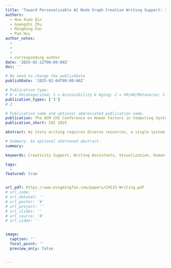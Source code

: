 ```yaml
---
title: 'Toward Personalizable AI Node Graph Creative Writing Support: Insights on Preferences for Generative AI Features and Information Presentation Across Story Writing Processes'
authors:
  - Hua Xuan Qin
  - Guangzhi Zhu
  - Mingming Fan
  - Pan Hui
author_notes:
  - 
  - 
  -
  - corresponding author
date: '2025-02-22T00:00:00Z'
doi: ''

# No need to change the publishDate 
publishDate: '2025-02-04T00:00:00Z'

# Publication type: 
# 0 = Uncategorized; 1 = Accessibility & Aging; 2 = VR/AR/Metaverse; 3 = Human-AI Collaboration; 4 = UX Methodology; 5 = Social Computing; 6 = Sensing;  7 = Thesis; 8 = Patent
publication_types: ['3']
# 2

# Publication name and optional abbreviated publication name.
publication: The ACM CHI Conference on Human Factors in Computing Systems 2025
publication_short: CHI 2025

abstract: As story writing requires diverse resources, a single system combining these resources could improve personalization. We leverage the broad capabilities of generative AI to support both more general story writing needs and an understudied but essential aspect reflection on the moral (lesson) conveyed. Through a formative study (N=12), a user study (N=14), and external evaluation (N=19), we designed, implemented, then studied a prototype plugin for FigJam supporting visualization of the story structure through customizable node graph editing, LLM audience impersonation (chatbot and non-chatbot interfaces), and image and audio generative AI features. Our findings support writers’ preference for leveraging unique interplays of our breadth of features to satisfy shifting needs across writing processes, from conveying a moral across audience groups to story writing in general. We discuss how our tool design and findings can inform model bias, personalized writing support, and visualization research.

# Summary. An optional shortened abstract.
summary: 

keywords: Creativity Support, Writing Assistants, Visualization, Human-AI Collaboration

tags:
  - 
featured: true


url_pdf: https://www.mingmingfan.com/papers/CHI25-Writing.pdf
# url_code: ''
# url_dataset: ''
# url_poster: '#'
# url_project: ''
# url_slides: ''
# url_source: '#'
# url_video: ''


image:
  caption: ''
  focal_point: ''
  preview_only: false


---
```


<!-- put your youtube/vimeo video ID here if possible -->
<!-- {{< bilibili BV1nA411z7RZ >}} -->



